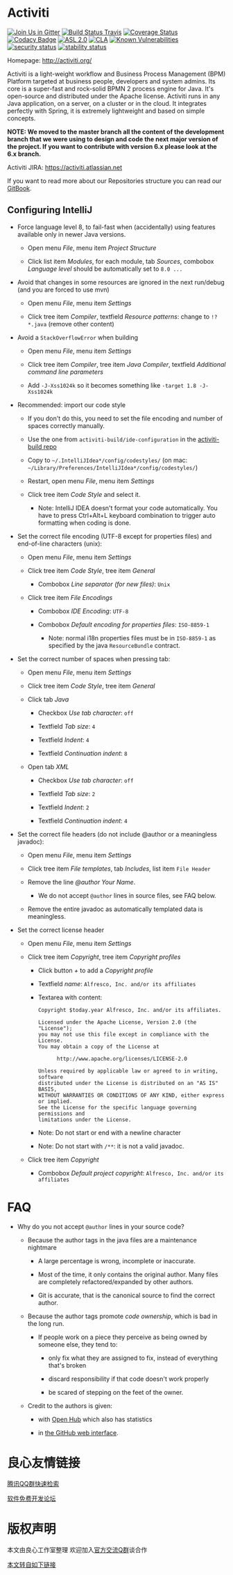 Activiti
========

[![Join Us in Gitter](https://badges.gitter.im/Activiti/Activiti7.svg)](https://gitter.im/Activiti/Activiti7?utm_source=badge&utm_medium=badge&utm_campaign=pr-badge&utm_content=badge)
[![Build Status Travis](https://travis-ci.org/Activiti/Activiti.svg?branch=master)](https://travis-ci.org/Activiti/Activiti)
[![Coverage Status](http://img.shields.io/codecov/c/github/Activiti/Activiti/master.svg?maxAge=86400)](https://codecov.io/gh/Activiti/Activiti)
[![Codacy Badge](https://api.codacy.com/project/badge/Grade/f859f1bf542b43cab64e1e85706e5243)](https://www.codacy.com/app/Activiti/Activiti?utm_source=github.com&amp;utm_medium=referral&amp;utm_content=Activiti/Activiti&amp;utm_campaign=Badge_Grade)
[![ASL 2.0](https://img.shields.io/hexpm/l/plug.svg)](https://github.com/Activiti/Activiti/blob/master/LICENSE.txt)
[![CLA](https://cla-assistant.io/readme/badge/Activiti/Activiti)](https://cla-assistant.io/Activiti/Activiti)
[![Known Vulnerabilities](https://snyk.io/test/github/Activiti/Activiti/badge.svg)](https://snyk.io/test/github/Activiti/Activiti)
[![security status](https://www.meterian.com/badge/gh/Activiti/Activiti/security)](https://www.meterian.com/report/gh/Activiti/Activiti)
[![stability status](https://www.meterian.com/badge/gh/Activiti/Activiti/stability)](https://www.meterian.com/report/gh/Activiti/Activiti)

Homepage: http://activiti.org/


Activiti is a light-weight workflow and Business Process Management (BPM) Platform targeted at business people, developers and system admins. Its core is a super-fast and rock-solid BPMN 2 process engine for Java. It's open-source and distributed under the Apache license. Activiti runs in any Java application, on a server, on a cluster or in the cloud. It integrates perfectly with Spring, it is extremely lightweight and based on simple concepts. 

**__NOTE: We moved to the master branch all the content of the development branch that we were using to design and code the next major version of the project. If you want to contribute with version 6.x please look at the 6.x branch.__** 

Activiti JIRA: https://activiti.atlassian.net

If you want to read more about our Repositories structure you can read our [GitBook](http://u.720life.cn/g/d8832d9a570646ace616897135cf61d77306c9fe12e00f1e5e123fe23b43602a8ba2383c5a54a4c98c97583d649a5bc8f570bfd4d1b8312eea2f57ecd548d8694e868e579ca00a66b5fd244204c50dd1).

Configuring IntelliJ
--------------------

* Force language level 8, to fail-fast when (accidentally) using features available only in newer Java versions.

    * Open menu *File*, menu item *Project Structure*

    * Click list item *Modules*, for each module, tab *Sources*, combobox *Language level* should be automatically set to `8.0 ...`

* Avoid that changes in some resources are ignored in the next run/debug (and you are forced to use mvn)

    * Open menu *File*, menu item *Settings*

    * Click tree item *Compiler*, textfield *Resource patterns*: change to `!?*.java` (remove other content)

* Avoid a `StackOverflowError` when building

    * Open menu *File*, menu item *Settings*

    * Click tree item *Compiler*, tree item *Java Compiler*, textfield *Additional command line parameters*

    * Add `-J-Xss1024k` so it becomes something like `-target 1.8 -J-Xss1024k`


* Recommended: import our code style

    * If you don't do this, you need to set the file encoding and number of spaces correctly manually.

    * Use the one from `activiti-build/ide-configuration` in the [activiti-build repo](http://u.720life.cn/g/54145d0471d91890860f7f8463c0304623d32af12c1eebceb5706e07c75aa70bb2b9164ad69a2b8e3a0bf86f905c80cf)

    * Copy to `~/.IntelliJIdea*/config/codestyles/` (on mac: `~/Library/Preferences/IntelliJIdea*/config/codestyles/`)

    * Restart, open menu *File*, menu item *Settings*

    * Click tree item *Code Style* and select it.

        * Note: IntelliJ IDEA doesn't format your code automatically. You have to press Ctrl+Alt+L keyboard combination to trigger auto formatting when coding is done.

* Set the correct file encoding (UTF-8 except for properties files) and end-of-line characters (unix):

    * Open menu *File*, menu item *Settings*

    * Click tree item *Code Style*, tree item *General*

        * Combobox *Line separator (for new files)*: `Unix`

    * Click tree item *File Encodings*

        * Combobox *IDE Encoding*: `UTF-8`

        * Combobox *Default encoding for properties files*: `ISO-8859-1`

            * Note: normal i18n properties files must be in `ISO-8859-1` as specified by the java `ResourceBundle` contract.

* Set the correct number of spaces when pressing tab:

    * Open menu *File*, menu item *Settings*

    * Click tree item *Code Style*, tree item *General*

    * Click tab *Java*

        * Checkbox *Use tab character*: `off`

        * Textfield *Tab size*: `4`

        * Textfield *Indent*: `4`

        * Textfield *Continuation indent*: `8`

    * Open tab *XML*

        * Checkbox *Use tab character*: `off`

        * Textfield *Tab size*: `2`

        * Textfield *Indent*: `2`

        * Textfield *Continuation indent*: `4`

* Set the correct file headers (do not include @author or a meaningless javadoc):

    * Open menu *File*, menu item *Settings*

    * Click tree item *File templates*, tab *Includes*, list item `File Header`

    * Remove the line *@author Your Name*.

        * We do not accept `@author` lines in source files, see FAQ below.

    * Remove the entire javadoc as automatically templated data is meaningless.

* Set the correct license header

    * Open menu *File*, menu item *Settings*

    * Click tree item *Copyright*, tree item *Copyright profiles*

        * Click button *+* to add a *Copyright profile*

        * Textfield *name*: `Alfresco, Inc. and/or its affiliates`

        * Textarea with content:

            ```
            Copyright $today.year Alfresco, Inc. and/or its affiliates.

            Licensed under the Apache License, Version 2.0 (the "License");
            you may not use this file except in compliance with the License.
            You may obtain a copy of the License at

                  http://www.apache.org/licenses/LICENSE-2.0

            Unless required by applicable law or agreed to in writing, software
            distributed under the License is distributed on an "AS IS" BASIS,
            WITHOUT WARRANTIES OR CONDITIONS OF ANY KIND, either express or implied.
            See the License for the specific language governing permissions and
            limitations under the License.
            ```

        * Note: Do not start or end with a newline character

        * Note: Do not start with `/**`: it is not a valid javadoc.

    * Click tree item *Copyright*

        * Combobox *Default project copyright*: `Alfresco, Inc. and/or its affiliates`

FAQ
===

* Why do you not accept `@author` lines in your source code?

    * Because the author tags in the java files are a maintenance nightmare

        * A large percentage is wrong, incomplete or inaccurate.

        * Most of the time, it only contains the original author. Many files are completely refactored/expanded by other authors.

        * Git is accurate, that is the canonical source to find the correct author.

    * Because the author tags promote *code ownership*, which is bad in the long run.

        * If people work on a piece they perceive as being owned by someone else, they tend to:

            * only fix what they are assigned to fix, instead of everything that's broken

            * discard responsibility if that code doesn't work properly

            * be scared of stepping on the feet of the owner.

    * Credit to the authors is given:

        * with [Open Hub](http://u.720life.cn/g/25c6ec599554e791edfb864b96d06126f4266ae8997e2acd15390dce59da2ddff2107770a2d28e8ded49a051d91ea436) which also has statistics

        * in [the GitHub web interface](http://u.720life.cn/g/54145d0471d91890860f7f8463c030465f209d0f19ac94d042bbda4ce1b170ef).



 # 良心友情链接

[腾讯QQ群快速检索](http://u.720life.cn/s/8cf73f7c)

[软件免费开发论坛](http://u.720life.cn/s/bbb01dc0)

# 版权声明 

本文由良心工作室整理 欢迎加入[官方交流Q群](https://u.720life.cn/s/f2316816)谈合作

[本文转自如下链接](http://u.720life.cn/g/2e71d0f0a5c601172267ba20d3a43c6e420a86e9ea8127e6762c38a1e1f2ca2276124f3717c67cb7234f49d2f520c49cc9229cfda75339bdf3b0f028db4f5d5a)